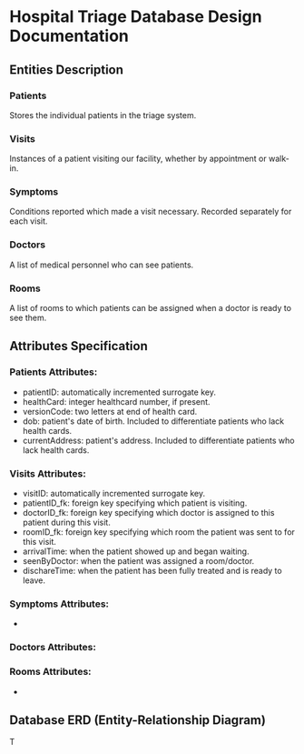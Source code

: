 # Hospital Triage Database Design Documentation

## Entities Description

### Patients
Stores the individual patients in the triage system.

### Visits
Instances of a patient visiting our facility, whether by appointment or walk-in.

### Symptoms
Conditions reported which made a visit necessary. Recorded separately for each visit.

### Doctors
A list of medical personnel who can see patients.

### Rooms
A list of rooms to which patients can be assigned when a doctor is ready to see them.

## Attributes Specification

### Patients Attributes:
- patientID: automatically incremented surrogate key.
- healthCard: integer healthcard number, if present.
- versionCode: two letters at end of health card.
- dob: patient's date of birth. Included to differentiate patients who lack health cards.
- currentAddress: patient's address. Included to differentiate patients who lack health cards.

### Visits Attributes:
- visitID: automatically incremented surrogate key.
- patientID_fk: foreign key specifying which patient is visiting.
- doctorID_fk: foreign key specifying which doctor is assigned to this patient during this visit.
- roomID_fk: foreign key specifying which room the patient was sent to for this visit.
- arrivalTime: when the patient showed up and began waiting.
- seenByDoctor: when the patient was assigned a room/doctor.
- dischareTime: when the patient has been fully treated and is ready to leave.

### Symptoms Attributes:
-

### Doctors Attributes:

### Rooms Attributes:
-

## Database ERD (Entity-Relationship Diagram)
<!-- ![Database Schema](schema.png) -->

T
